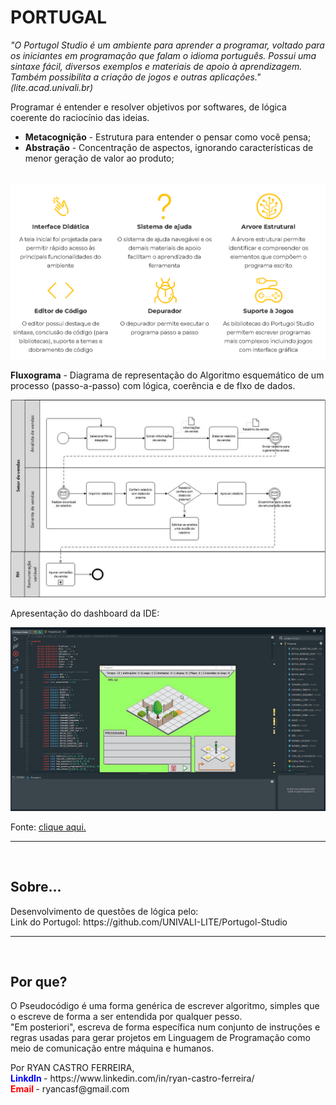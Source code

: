 <h1>PORTUGAL</h1>
<p><i>"O Portugol Studio é um ambiente para aprender a programar, voltado para os iniciantes em programação que falam o idioma português. Possui uma sintaxe fácil, diversos exemplos e materiais de apoio à aprendizagem. Também possibilita a criação de jogos e outras aplicações." (lite.acad.univali.br)</i></p>
<p>Programar é entender e resolver objetivos por softwares, de lógica coerente do raciocínio das ideias. <br></p>
<ul>
	<li><b>Metacognição</b> - Estrutura para entender o pensar como você pensa;</li>
	<li><b>Abstração</b> - Concentração de aspectos, ignorando características de menor geração de valor ao produto;</li>
</ul> <br>

<img src="img/PortugolEstruture.PNG">

<br>
<p><b>Fluxograma</b> - Diagrama de representação do Algoritmo esquemático de um processo (passo-a-passo) com lógica, coerência e de flxo de dados.</p>
<img src="img/Fluxograma.jpg">

<br>
<p>Apresentação do dashboard da IDE:</p>
<img src="img/telaPortugol.jpg">
<p>Fonte: <a href="https://pt.wikipedia.org/wiki/Portugol_Studio#/media/Ficheiro:Tela_Portugol.jpg">clique aqui.</a></p>

<hr><br>
<h2>Sobre...</h2>
<p>Desenvolvimento de questões de lógica pelo: <br>
Link do Portugol: https://github.com/UNIVALI-LITE/Portugol-Studio</p>

<hr><br>
<h2>Por que?</h2>
<p>O Pseudocódigo é uma forma genérica de escrever algoritmo, simples que o escreve de forma a ser entendida por qualquer pesso. <br>
"Em posteriori", escreva de forma específica num conjunto de instruções e regras usadas para gerar projetos em Linguagem de Programação como meio de comunicação entre máquina e humanos.</p>
Por RYAN CASTRO FERREIRA,<br>
<b style="color: blue;">LinkdIn </b>- https://www.linkedin.com/in/ryan-castro-ferreira/ <br>
<b style="color: red;">Email </b>- ryancasf@gmail.com <br>